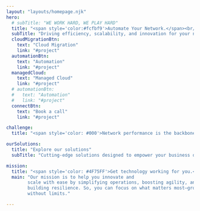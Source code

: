 ```yaml
---
layout: "layouts/homepage.njk"
hero:
  # subTitle: "WE WORK HARD, WE PLAY HARD"
  title: "<span style='color:#fcfbf9'>Automate Your Network.</span><br/> Unlock the Cloud."
  subTitle: "Driving efficiency, scalability, and innovation for your network operations."
  cloudMigrationBtn:
    text: "Cloud Migration"
    link: "#project"
  automationBtn:
    text: "Automation"
    link: "#project"
  managedCloud:
    text: "Managed Cloud"
    link: "#project"  
  # automationBtn:
  #   text: "Automation"
  #   link: "#project"
  connectBtn:
    text: "Book a call"
    link: "#project"

challenge:
  title: "<span style='color: #000'>Network performance is the backbone of your business operations.</span> Make it unbreakable."

ourSolutions:
  title: "Explore our solutions"
  subTitle: "Cutting-edge solutions designed to empower your business driving efficiency, scalability, and innovation every step of the way."

mission:
  title: "<span style='color: #4F75FF'>Get technology working for you.</span>"
  main: "Our mission is to help you innovate and
        scale with ease by simplifying operations, boosting agility, and
        building resilience. So, you can focus on what matters most—growing
        without limits."

---
```

